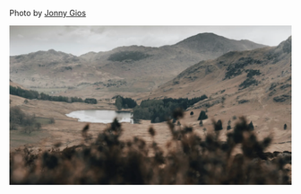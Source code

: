 Photo by [Jonny Gios](https://unsplash.com/@supergios)



[![CAtHqOxnnuI](./CAtHqOxnnuI.webp)](https://unsplash.com/photos/green-trees-on-brown-field-near-mountain-during-daytime-CAtHqOxnnuI)